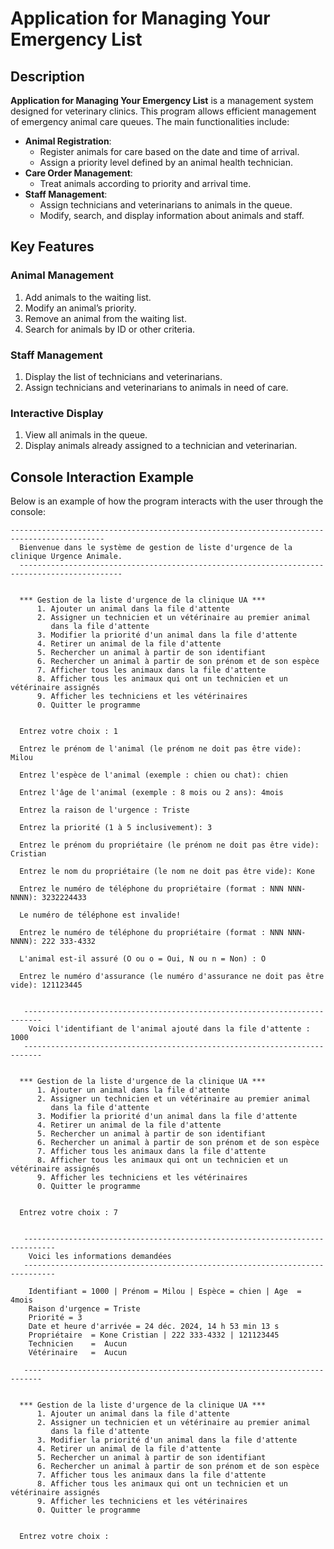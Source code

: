# Application for Managing Your Emergency List

## Description

**Application for Managing Your Emergency List** is a management system designed for veterinary clinics. This program allows efficient management of emergency animal care queues. The main functionalities include:

- **Animal Registration**:
  - Register animals for care based on the date and time of arrival.
  - Assign a priority level defined by an animal health technician.
- **Care Order Management**:
  - Treat animals according to priority and arrival time.
- **Staff Management**:
  - Assign technicians and veterinarians to animals in the queue.
  - Modify, search, and display information about animals and staff.

## Key Features

### Animal Management
1. Add animals to the waiting list.
2. Modify an animal’s priority.
3. Remove an animal from the waiting list.
4. Search for animals by ID or other criteria.

### Staff Management
1. Display the list of technicians and veterinarians.
2. Assign technicians and veterinarians to animals in need of care.

### Interactive Display
1. View all animals in the queue.
2. Display animals already assigned to a technician and veterinarian.

## Console Interaction Example

Below is an example of how the program interacts with the user through the console:

```plaintext
-------------------------------------------------------------------------------------------
  Bienvenue dans le système de gestion de liste d'urgence de la clinique Urgence Animale.
  ---------------------------------------------------------------------------------------------


  *** Gestion de la liste d'urgence de la clinique UA ***
      1. Ajouter un animal dans la file d'attente
      2. Assigner un technicien et un vétérinaire au premier animal 
         dans la file d'attente
      3. Modifier la priorité d'un animal dans la file d'attente
      4. Retirer un animal de la file d'attente
      5. Rechercher un animal à partir de son identifiant
      6. Rechercher un animal à partir de son prénom et de son espèce
      7. Afficher tous les animaux dans la file d'attente
      8. Afficher tous les animaux qui ont un technicien et un vétérinaire assignés
      9. Afficher les techniciens et les vétérinaires
      0. Quitter le programme


  Entrez votre choix : 1

  Entrez le prénom de l'animal (le prénom ne doit pas être vide): Milou

  Entrez l'espèce de l'animal (exemple : chien ou chat): chien

  Entrez l'âge de l'animal (exemple : 8 mois ou 2 ans): 4mois

  Entrez la raison de l'urgence : Triste

  Entrez la priorité (1 à 5 inclusivement): 3

  Entrez le prénom du propriétaire (le prénom ne doit pas être vide): Cristian

  Entrez le nom du propriétaire (le nom ne doit pas être vide): Kone

  Entrez le numéro de téléphone du propriétaire (format : NNN NNN-NNNN): 3232224433

  Le numéro de téléphone est invalide!

  Entrez le numéro de téléphone du propriétaire (format : NNN NNN-NNNN): 222 333-4332

  L'animal est-il assuré (O ou o = Oui, N ou n = Non) : O

  Entrez le numéro d'assurance (le numéro d'assurance ne doit pas être vide): 121123445


   --------------------------------------------------------------------------
    Voici l'identifiant de l'animal ajouté dans la file d'attente : 1000
   --------------------------------------------------------------------------


  *** Gestion de la liste d'urgence de la clinique UA ***
      1. Ajouter un animal dans la file d'attente
      2. Assigner un technicien et un vétérinaire au premier animal 
         dans la file d'attente
      3. Modifier la priorité d'un animal dans la file d'attente
      4. Retirer un animal de la file d'attente
      5. Rechercher un animal à partir de son identifiant
      6. Rechercher un animal à partir de son prénom et de son espèce
      7. Afficher tous les animaux dans la file d'attente
      8. Afficher tous les animaux qui ont un technicien et un vétérinaire assignés
      9. Afficher les techniciens et les vétérinaires
      0. Quitter le programme


  Entrez votre choix : 7


   -----------------------------------------------------------------------------
    Voici les informations demandées 
   -----------------------------------------------------------------------------
    
    Identifiant = 1000 | Prénom = Milou | Espèce = chien | Age  =  4mois
    Raison d'urgence = Triste
    Priorité = 3
    Date et heure d'arrivée = 24 déc. 2024, 14 h 53 min 13 s
    Propriétaire  = Kone Cristian | 222 333-4332 | 121123445
    Technicien    =  Aucun
    Vétérinaire   =  Aucun

   --------------------------------------------------------------------------


  *** Gestion de la liste d'urgence de la clinique UA ***
      1. Ajouter un animal dans la file d'attente
      2. Assigner un technicien et un vétérinaire au premier animal 
         dans la file d'attente
      3. Modifier la priorité d'un animal dans la file d'attente
      4. Retirer un animal de la file d'attente
      5. Rechercher un animal à partir de son identifiant
      6. Rechercher un animal à partir de son prénom et de son espèce
      7. Afficher tous les animaux dans la file d'attente
      8. Afficher tous les animaux qui ont un technicien et un vétérinaire assignés
      9. Afficher les techniciens et les vétérinaires
      0. Quitter le programme


  Entrez votre choix : 
```
